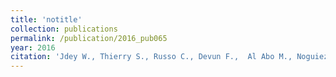 ```yaml
---
title: 'notitle'
collection: publications
permalink: /publication/2016_pub065
year: 2016
citation: 'Jdey W., Thierry S., Russo C., Devun F.,  Al Abo M., Noguiez-Hellin P., Sun J.-S., Barillot E., Zinovyev A., Kuperstein I., Pommier Y., Dutreix M. Drug Driven Synthetic Lethality: bypassing tumor cell genetics with a combination of AsiDNA and PARP inhibitors. 2016. <i>Clinical Cancer Research</i>, pii: clincanres.1193.2016. '
---
```

